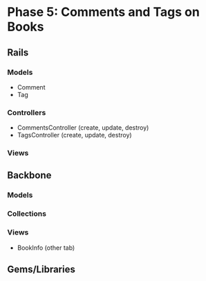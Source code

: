 # Phase 5: Comments and Tags on Books

## Rails
### Models
* Comment
* Tag
### Controllers
* CommentsController (create, update, destroy)
* TagsController (create, update, destroy)
### Views

## Backbone
### Models

### Collections

### Views
* BookInfo (other tab)
## Gems/Libraries
